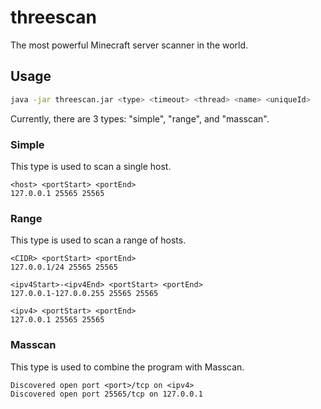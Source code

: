 # threescan

The most powerful Minecraft server scanner in the world.

## Usage

```bash
java -jar threescan.jar <type> <timeout> <thread> <name> <uniqueId>
```

Currently, there are 3 types: "simple", "range", and "masscan".

### Simple

This type is used to scan a single host.

```text
<host> <portStart> <portEnd>
127.0.0.1 25565 25565
```

### Range

This type is used to scan a range of hosts.

```text
<CIDR> <portStart> <portEnd>
127.0.0.1/24 25565 25565

<ipv4Start>-<ipv4End> <portStart> <portEnd>
127.0.0.1-127.0.0.255 25565 25565

<ipv4> <portStart> <portEnd>
127.0.0.1 25565 25565
```

### Masscan

This type is used to combine the program with Masscan.

```text
Discovered open port <port>/tcp on <ipv4>
Discovered open port 25565/tcp on 127.0.0.1
```

